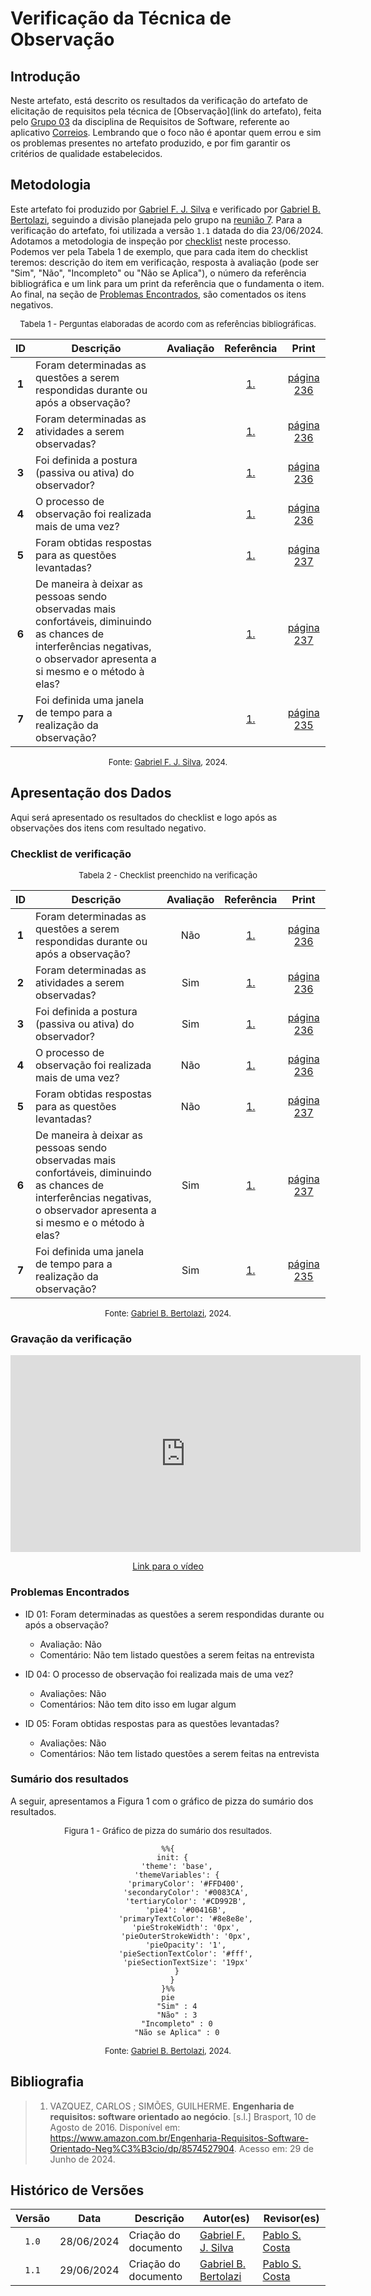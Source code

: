 # Verificação da Técnica de Observação

## Introdução

Neste artefato, está descrito os resultados da verificação do artefato de elicitação de requisitos pela técnica de [Observação](link do artefato), feita pelo [Grupo 03](https://requisitos-de-software.github.io/2024.1-Correios/) da disciplina de Requisitos de Software, referente ao aplicativo [Correios](https://www.correios.com.br/). Lembrando que o foco não é apontar quem errou e sim os problemas presentes no artefato produzido, e por fim garantir os critérios de qualidade estabelecidos.

## Metodologia

Este artefato foi produzido por [Gabriel F. J. Silva][GabrielFGH] e verificado por [Gabriel B. Bertolazi][GabrielBGH], seguindo a divisão planejada pelo grupo na [reunião 7](https://requisitos-de-software.github.io/2024.1-Correios/atas/ata7/). Para a verificação do artefato, foi utilizada a versão `1.1` datada do dia 23/06/2024. Adotamos a metodologia de inspeção por [checklist](#checklist-de-verificacao) neste processo. Podemos ver pela Tabela 1 de exemplo, que para cada item do checklist teremos: descrição do item em verificação, resposta à avaliação (pode ser "Sim", "Não", "Incompleto" ou "Não se Aplica"), o número da referência bibliográfica e um link para um print da referência que o fundamenta o item. Ao final, na seção de [Problemas Encontrados](#problemas-encontrados), são comentados os itens negativos.

<font size="2"><p style="text-align: center">Tabela 1 - Perguntas elaboradas de acordo com as referências bibliográficas.</p></font>

<center>

| ID | Descrição | Avaliação | Referência | Print |
|:--:| --------- | :-------: | :--------: | :---: |
| **1** | Foram determinadas as questões a serem respondidas durante ou após a observação? |  | [1.](#ref1) | [página 236][ref1-pg236] |
| **2** | Foram determinadas as atividades a serem observadas? |  | [1.](#ref1) | [página 236][ref1-pg236] |
| **3** | Foi definida a postura (passiva ou ativa) do observador? |  | [1.](#ref1) | [página 236][ref1-pg236] |
| **4** | O processo de observação foi realizada mais de uma vez? |  | [1.](#ref1) | [página 236][ref1-pg236] |
| **5** | Foram obtidas respostas para as questões levantadas? |  | [1.](#ref1) | [página 237][ref1-pg237] |
| **6** | De maneira à deixar as pessoas sendo observadas mais confortáveis, diminuindo as chances de interferências negativas, o observador apresenta a si mesmo e o método à elas? |  | [1.](#ref1) | [página 237][ref1-pg237] |
| **7** | Foi definida uma janela de tempo para a realização da observação? |  | [1.](#ref1) | [página 235][ref1-pg235] |

</center>

<font size="2"><p style="text-align: center">Fonte: [Gabriel F. J. Silva][GabrielFGH], 2024.</p></font>

## Apresentação dos Dados

Aqui será apresentado os resultados do checklist e logo após as observações dos itens com resultado negativo.

### Checklist de verificação

<font size="2"><p style="text-align: center">Tabela 2 - Checklist preenchido na verificação</p></font>

<center>

| ID | Descrição | Avaliação | Referência | Print |
|:--:| --------- | :-------: | :--------: | :---: |
| **1** | Foram determinadas as questões a serem respondidas durante ou após a observação? | Não | [1.](#ref1) | [página 236][ref1-pg236] |
| **2** | Foram determinadas as atividades a serem observadas? | Sim | [1.](#ref1) | [página 236][ref1-pg236] |
| **3** | Foi definida a postura (passiva ou ativa) do observador? | Sim | [1.](#ref1) | [página 236][ref1-pg236] |
| **4** | O processo de observação foi realizada mais de uma vez? | Não | [1.](#ref1) | [página 236][ref1-pg236] |
| **5** | Foram obtidas respostas para as questões levantadas? | Não | [1.](#ref1) | [página 237][ref1-pg237] |
| **6** | De maneira à deixar as pessoas sendo observadas mais confortáveis, diminuindo as chances de interferências negativas, o observador apresenta a si mesmo e o método à elas? | Sim | [1.](#ref1) | [página 237][ref1-pg237] |
| **7** | Foi definida uma janela de tempo para a realização da observação? | Sim | [1.](#ref1) | [página 235][ref1-pg235] |

</center>

<font size="2"><p style="text-align: center">Fonte: [Gabriel B. Bertolazi][GabrielBGH], 2024.</p></font>

### Gravação da verificação

<!-- para o iframe do vídeo, bote width = 560 e height = 315 -->

<div style="text-align: center;">
    <iframe width="560" height="315" src="https://www.youtube.com/embed/8peit_fkZkU?si=LbUSiv9ByOWBezF2" title="YouTube video player" frameborder="0" allow="accelerometer; autoplay; clipboard-write; encrypted-media; gyroscope; picture-in-picture; web-share" referrerpolicy="strict-origin-when-cross-origin" allowfullscreen></iframe>
</div>

<p style="text-align: center">
    <a href="https://youtu.be/8peit_fkZkU?si=eVR6YhkgmlxgaY_H"> Link para o vídeo </a>
</p>

### Problemas Encontrados

<!--- Aqui será apresentado todos os problemas identificados durante o processo de verificação do artefato de link do artefato. --->

- ID 01: Foram determinadas as questões a serem respondidas durante ou após a observação?
    - Avaliação: Não
    - Comentário: Não tem listado questões a serem feitas na entrevista

- ID 04: O processo de observação foi realizada mais de uma vez?
    - Avaliações: Não
    - Comentários: Não tem dito isso em lugar algum

- ID 05: Foram obtidas respostas para as questões levantadas?
    - Avaliações: Não
    - Comentários: Não tem listado questões a serem feitas na entrevista


### Sumário dos resultados

<!-- Conte as quantidade de ocorrencias e coloque no Grafico a quantidade em cada tipo de avaliação (se não ouver incidencia de um tipo como "não se aplica", apague a linha do mesmo)-->
A seguir, apresentamos a Figura 1 com o gráfico de pizza do sumário dos resultados.

<font size="2"><p style="text-align: center">Figura 1 - Gráfico de pizza do sumário dos resultados.</p></font>

<center>

``` mermaid
%%{
  init: {
    'theme': 'base',
    'themeVariables': {
        'primaryColor': '#FFD400',
        'secondaryColor': '#0083CA',
        'tertiaryColor': '#CD992B',
        'pie4': '#00416B',
        'primaryTextColor': '#8e8e8e',
        'pieStrokeWidth': '0px',
        'pieOuterStrokeWidth': '0px',
        'pieOpacity': '1',
        'pieSectionTextColor': '#fff',
        'pieSectionTextSize': '19px'
    }
  }
}%%
pie
    "Sim" : 4
    "Não" : 3
    "Incompleto" : 0
    "Não se Aplica" : 0
```

</center>

<font size="2"><p style="text-align: center">Fonte: [Gabriel B. Bertolazi][GabrielBGH], 2024.</p></font>

## Bibliografia

> 1. <a id="ref1"> </a> VAZQUEZ, CARLOS ; SIMÕES, GUILHERME. **Engenharia de requisitos: software orientado ao negócio**. [s.l.] Brasport, 10 de Agosto de 2016. Disponível em: <https://www.amazon.com.br/Engenharia-Requisitos-Software-Orientado-Neg%C3%B3cio/dp/8574527904>. Acesso em: 29 de Junho de 2024.

## Histórico de Versões

| Versão | Data | Descrição | Autor(es) | Revisor(es) |
| :----: | :--: | --------- | ----------- | ------ |
| `1.0`  | 28/06/2024 | Criação do documento | [Gabriel F. J. Silva][GabrielFGH] | [Pablo S. Costa][PabloGH] |
| `1.1`  | 29/06/2024 | Criação do documento | [Gabriel B. Bertolazi][GabrielBGH] | [Pablo S. Costa][PabloGH]  |

[ClaudioGH]: https://github.com/claudiohsc
[DaniloGH]: https://github.com/Danilo-Carvalho-Antunes
[EliasGH]: https://github.com/EliasOliver21
[GabrielBGH]: https://github.com/Bertolazi
[GabrielFGH]: https://github.com/MMcLovin
[PabloGH]: https://github.com/pabloheika
[RicardoGH]: https://www.github.com/avmricardo

[ref1-pg235]: ../../../../assets/prints_verificacao/gabrielF/Observação%20ref1%20-%20pag235.jpeg
[ref1-pg236]: ../../../../assets/prints_verificacao/gabrielF/Observação%20ref1%20-%20pag236.jpeg
[ref1-pg237]: ../../../../assets/prints_verificacao/gabrielF/Observação%20ref1%20-%20pag237.jpeg
[ref1-pg239]: ../../../../assets/prints_verificacao/gabrielF/Observação%20ref1%20-%20pag239.jpeg